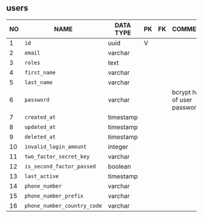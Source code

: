 
users
----------------------------


NO | NAME | DATA TYPE | PK | FK | COMMENTS
---|------|-----------|----|----|-------------------
1|`id` | uuid | V |  | 
2|`email` | varchar |  |  | 
3|`roles` | text |  |  | 
4|`first_name` | varchar |  |  | 
5|`last_name` | varchar |  |  | 
6|`password` | varchar |  |  | bcrypt hash of user password
7|`created_at` | timestamp |  |  | 
8|`updated_at` | timestamp |  |  | 
9|`deleted_at` | timestamp |  |  | 
10|`invalid_login_amount` | integer |  |  | 
11|`two_factor_secret_key` | varchar |  |  | 
12|`is_second_factor_passed` | boolean |  |  | 
13|`last_active` | timestamp |  |  | 
14|`phone_number` | varchar |  |  | 
15|`phone_number_prefix` | varchar |  |  | 
16|`phone_number_country_code` | varchar |  |  | 
